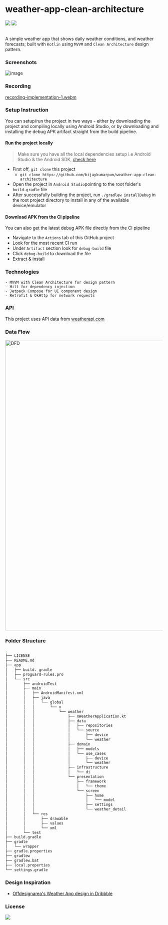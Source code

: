 # weather-app-clean-architecture
 <div style={display:flex;}>

<img src="https://img.shields.io/github/languages/code-size/bijaykumarpun/weather-app-clean-architecture?style=flat-square"/>
<!-- <img src="https://img.shields.io/github/downloads/bijaykumarpun/weather-app-clean-architecture/total"/> -->
<img src="https://img.shields.io/github/last-commit/bijaykumarpun/weather-app-clean-architecture?style=flat-square"/>
</div><br>

A simple weather app that shows daily weather conditions, and weather forecasts; built with `Kotlin` using `MVVM` and `Clean Architecture` design pattern.

### Screenshots
![image](https://github.com/bijaykumarpun/weather-app-clean-architecture/assets/13991373/800954e0-ffc5-4e0c-90ae-6a540b61ad06)

### Recording
[recording-implementation-1.webm](https://github.com/bijaykumarpun/weather-app-clean-architecture/assets/13991373/a7fd5955-d34f-4763-a7e2-b0f0f50410b0)


### Setup Instruction
You can setup/run the project in two ways - either by downloading the project and compiling locally using Android Studio, or by downloading and installing the debug APK artifact straight from the build pipeline.

#### Run the project locally

> Make sure you have all the local dependencies setup i.e Android Studio & the Android SDK, [check here](https://developer.android.com/studio/install)

- First off, `git clone` this project
    - `git clone https://github.com/bijaykumarpun/weather-app-clean-architecture`
- Open the project in `Android Studio`pointing to the root folder's `build.gradle` file
- After successfully building the project, run `./gradlew installDebug` in the root project directory to install in any of the available device/emulator

#### Download APK from the CI pipeline
You can also get the latest debug APK file directly from the CI pipeline
- Navigate to the `Actions` tab of this GitHub project
- Look for the most recent CI run
- Under `Artifact` section look for `debug-build` file
- Click `debug-build` to download the file
- Extract & install

### Technologies

    - MVVM with Clean Architecture for design pattern
    - Hilt for dependency injection
    - Jetpack Compose for UI component design
    - Retrofit & OkHttp for network requests

### API
This project uses API data from [weatherapi.com](https://www.weatherapi.com/)
    
### Data Flow
<img width="929" alt="DFD" src="https://github.com/bijaykumarpun/weather-app-clean-architecture/assets/13991373/2c562b5b-a52b-4dd9-9f9e-4e598fdfaa35">


### Folder Structure
```bash
.
├── LICENSE
├── README.md
├── app
│   ├── build. gradle
│   ├── proguard-rules.pro
│   └── src
│       ├── androidTest
│       ├── main
│       │   ├── AndroidManifest.xml
│       │   ├── java
│       │   │   └── global
│       │   │       └── x
│       │   │           └── weather
│       │   │               ├── XWeatherApplication.kt
│       │   │               ├── data
│       │   │               │   ├── repositories
│       │   │               │   └── source
│       │   │               │       ├── device
│       │   │               │       └── weather
│       │   │               ├── domain
│       │   │               │   ├── models
│       │   │               │   └── use_cases
│       │   │               │       ├── device
│       │   │               │       └── weather
│       │   │               ├── infrastructure
│       │   │               │   └── di
│       │   │               └── presentation
│       │   │                   ├── framework
│       │   │                   │   └── theme
│       │   │                   └── screen
│       │   │                       ├── home
│       │   │                       │   └── model
│       │   │                       ├── settings
│       │   │                       └── weather_detail
│       │   └── res
│       │       ├── drawable
│       │       ├── values
│       │       └── xml
│       └── test
├── build.gradle
├── gradle
│   └── wrapper
├── gradle.properties
├── gradlew
├── gradlew.bat
├── local.properties
└── settings.gradle
```

### Design Inspiration
- [Offdesignarea's Weather App design in Dribbble](https://dribbble.com/shots/17003404-Weather-App)

### License
<img src="https://img.shields.io/badge/license-MIT-brightgreen?style=flat-square"/>
